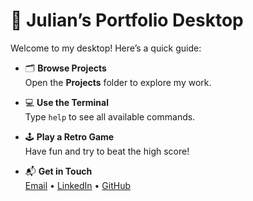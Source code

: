 # 💾 Julian’s Portfolio Desktop

Welcome to my desktop! Here’s a quick guide:

- 🗂 **Browse Projects**  
  Open the **Projects** folder to explore my work.

- 💻 **Use the Terminal**  
  Type `help` to see all available commands.

- 🕹 **Play a Retro Game**  
  Have fun and try to beat the high score!

- 📬 **Get in Touch**  
  [Email](mailto:your-email@example.com) • [LinkedIn](https://www.linkedin.com/in/yourprofile) • [GitHub](https://github.com/Julian1612)  
